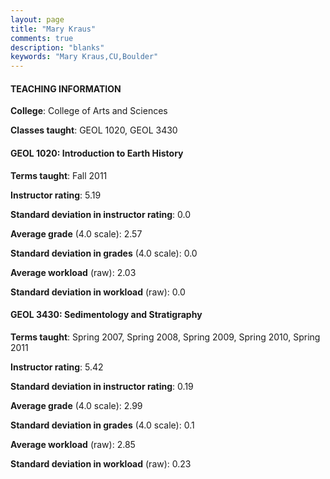 ```yaml
---
layout: page
title: "Mary Kraus" 
comments: true
description: "blanks"
keywords: "Mary Kraus,CU,Boulder"
---
```

<head>
<script src="https://ajax.googleapis.com/ajax/libs/jquery/2.1.3/jquery.min.js"></script>
<script src="https://dl.dropboxusercontent.com/s/pc42nxpaw1ea4o9/highcharts.js?dl=0"></script>
<!-- <script src="../assets/js/highcharts.js"></script> -->
<style type="text/css">@font-face {
	font-family: "Bebas Neue";
	src: url(https://www.filehosting.org/file/details/544349/BebasNeue Regular.otf) format("opentype");
	}
	h1.Bebas { 
		font-family: "Bebas Neue", Verdana, Tahoma;
	}
</style>
</head>
	   
#### TEACHING INFORMATION

**College**: College of Arts and Sciences

**Classes taught**: GEOL 1020, GEOL 3430

#### GEOL 1020: Introduction to Earth History

**Terms taught**: Fall 2011

**Instructor rating**: 5.19

**Standard deviation in instructor rating**: 0.0

**Average grade** (4.0 scale): 2.57

**Standard deviation in grades** (4.0 scale): 0.0

**Average workload** (raw): 2.03

**Standard deviation in workload** (raw): 0.0

#### GEOL 3430: Sedimentology and Stratigraphy

**Terms taught**: Spring 2007, Spring 2008, Spring 2009, Spring 2010, Spring 2011

**Instructor rating**: 5.42

**Standard deviation in instructor rating**: 0.19

**Average grade** (4.0 scale): 2.99

**Standard deviation in grades** (4.0 scale): 0.1

**Average workload** (raw): 2.85

**Standard deviation in workload** (raw): 0.23

